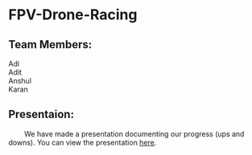 # FPV-Drone-Racing

## Team Members:
Adi<br>
Adit<br>
Anshul<br>
Karan

## Presentaion:
&nbsp;&nbsp;&nbsp;&nbsp;&nbsp;&nbsp;&nbsp;&nbsp;We have made a presentation documenting our progress (ups and downs). You can view the presentation <a href="https://docs.google.com/presentation/d/1UtbF7NDJln5Ra6iGamRkOWYqkBuOrO8inTKNVzevn9g/edit?usp=sharing">here</a>.